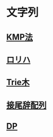# 文字列
## <a href="./kmp.md">KMP法</a>
## <a href="./rollingHash.md">ロリハ</a>
## <a href="./trie.md">Trie木</a>
## <a href="./suffix_array.md">接尾辞配列</a>
## <a href="./dp.md">DP</a>